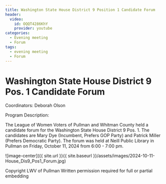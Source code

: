 ```yaml
---
title: Washington State House District 9 Position 1 Candidate Forum
header:
  video:
    id: OQQT4286KhY
    provider: youtube
categories:
  - Evening meeting
  - Forum
tags:
  - evening meeting
  - Forum
---
```


# Washington State House District 9 Pos. 1 Candidate Forum

Coordinators: Deborah Olson

Program Description:  

The League of Women Voters of Pullman and  Whitman County held a candidate forum for the Washington State House District 9 Pos. 1.  The candidates are Mary Dye (Incumbent, Prefers GOP Party) and Patrick Miller (Prefers Democratic Party).  The forum was held at Neill Public Library in Pullman on Friday, October 11, 2024 from 6:00 - 7:00 pm.

![image-center]({{ site.url }}{{ site.baseurl }}/assets/images/2024-10-11-House_Dis9_Pos1_Forum.jpg)

Copyright LWV of Pullman
Written permission required for full or partial embedding

<!---change the title to whatever you want the post to be titled
change the ID out to the end of the youtube link https://youtu.be/r61ARK4Qv9c -->
